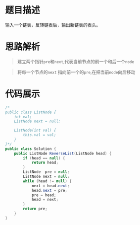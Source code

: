 #  题目描述

输入一个链表，反转链表后，输出新链表的表头。

#  思路解析

> 建立两个指针`pre`和`next`,代表当前节点的前一个和后一个`node`

> 将每一个节点的`next` 指向前一个的`pre`,在把当前`node`向后移动


#  代码展示
```java
/*
public class ListNode {
    int val;
    ListNode next = null;

    ListNode(int val) {
        this.val = val;
    }
}*/
public class Solution {
    public ListNode ReverseList(ListNode head) {
        if (head == null) {
            return head;
        }
        ListNode  pre = null;
        ListNode next = null;
        while (head != null) {
            next = head.next;
            head.next = pre;
            pre = head;
            head = next;
        }
        return pre;
    }
}
```
